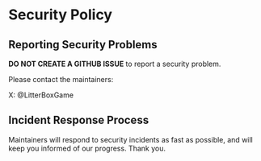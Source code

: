 # Security Policy

<a name="reporting"></a>
## Reporting Security Problems

**DO NOT CREATE A GITHUB ISSUE** to report a security problem.

Please contact the maintainers:

X: @LitterBoxGame

<a name="process"></a>
## Incident Response Process

Maintainers will respond to security incidents as fast as possible, and will keep you informed of our progress. Thank you.